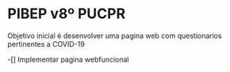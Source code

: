 # PIBEP v8º PUCPR
Objetivo inicial é desenvolver uma pagina web com questionarios pertinentes a COVID-19

-[] Implementar pagina webfuncional
